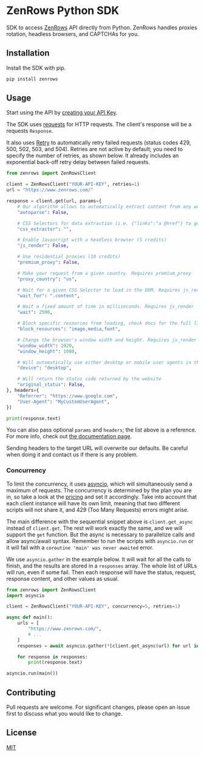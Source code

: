 # ZenRows Python SDK
SDK to access [ZenRows](https://www.zenrows.com/) API directly from Python. ZenRows handles proxies rotation, headless browsers, and CAPTCHAs for you.

## Installation
Install the SDK with pip.

```bash
pip install zenrows
```

## Usage
Start using the API by [creating your API Key](https://www.zenrows.com/register?p=free).

The SDK uses [requests](https://docs.python-requests.org/) for HTTP requests. The client's response will be a requests `Response`.

It also uses [Retry](https://urllib3.readthedocs.io/en/latest/reference/urllib3.util.html) to automatically retry failed requests (status codes 429, 500, 502, 503, and 504). Retries are not active by default; you need to specify the number of retries, as shown below. It already includes an exponential back-off retry delay between failed requests.

```python
from zenrows import ZenRowsClient

client = ZenRowsClient("YOUR-API-KEY", retries=1)
url = "https://www.zenrows.com/"

response = client.get(url, params={
    # Our algorithm allows to automatically extract content from any website
    "autoparse": False,

    # CSS Selectors for data extraction (i.e. {"links":"a @href"} to get href attributes from links)
    "css_extractor": "",

    # Enable Javascript with a headless browser (5 credits)
    "js_render": False,

    # Use residential proxies (10 credits)
    "premium_proxy": False,

    # Make your request from a given country. Requires premium_proxy
    "proxy_country": "us",

    # Wait for a given CSS Selector to load in the DOM. Requires js_render
    "wait_for": ".content",

    # Wait a fixed amount of time in milliseconds. Requires js_render
    "wait": 2500,

    # Block specific resources from loading, check docs for the full list. Requires js_render
    "block_resources": "image,media,font",

    # Change the browser's window width and height. Requires js_render
    "window_width": 1920,
    "window_height": 1080,

    # Will automatically use either desktop or mobile user agents in the headers
    "device": "desktop",

    # Will return the status code returned by the website
    "original_status": False,
}, headers={
    "Referrer": "https://www.google.com",
    "User-Agent": "MyCustomUserAgent",
})

print(response.text)
```

You can also pass optional `params` and `headers`; the list above is a reference. For more info, check out [the documentation page](https://www.zenrows.com/documentation).

Sending headers to the target URL will overwrite our defaults. Be careful when doing it and contact us if there is any problem.

### Concurrency

To limit the concurrency, it uses [asyncio](https://docs.python.org/3/library/asyncio.html), which will simultaneously send a maximum of requests. The concurrency is determined by the plan you are in, so take a look at the [pricing](https://www.zenrows.com/pricing) and set it accordingly. Take into account that each client instance will have its own limit, meaning that two different scripts will not share it, and 429 (Too Many Requests) errors might arise.

The main difference with the sequential snippet above is `client.get_async` instead of `client.get`. The rest will work exactly the same, and we will support the `get` function. But the async is necessary to parallelize calls and allow async/await syntax. Remember to run the scripts with `asyncio.run` or it will fail with a `coroutine 'main' was never awaited` error.

We use `asyncio.gather` in the example below. It will wait for all the calls to finish, and the results are stored in a `responses` array. The whole list of URLs will run, even if some fail. Then each response will have the status, request, response content, and other values as usual.

```python
from zenrows import ZenRowsClient
import asyncio

client = ZenRowsClient("YOUR-API-KEY", concurrency=5, retries=1)

async def main():
    urls = [
        "https://www.zenrows.com/",
        # ...
    ]
    responses = await asyncio.gather(*[client.get_async(url) for url in urls])

    for response in responses:
        print(response.text)

asyncio.run(main())
```

## Contributing
Pull requests are welcome. For significant changes, please open an issue first to discuss what you would like to change.

## License
[MIT](./LICENSE)
